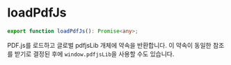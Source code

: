# loadPdfJs

```ts
export function loadPdfJs(): Promise<any>;
```

PDF.js를 로드하고 글로벌 pdfjsLib 개체에 약속을 반환합니다.
이 약속이 동일한 참조를 받기로 결정된 후에 `window.pdfjsLib`을 사용할 수도 있습니다.
